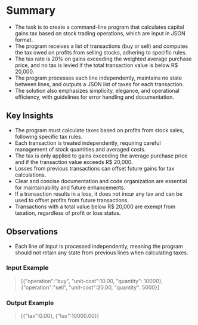 # Summary
* The task is to create a command-line program that calculates capital gains tax based on stock trading operations, which are input in JSON format. 
* The program receives a list of transactions (buy or sell) and computes the tax owed on profits from selling stocks, adhering to specific rules. 
* The tax rate is 20% on gains exceeding the weighted average purchase price, and no tax is levied if the total transaction value is below R$ 20,000. 
* The program processes each line independently, maintains no state between lines, and outputs a JSON list of taxes for each transaction. 
* The solution also emphasizes simplicity, elegance, and operational efficiency, with guidelines for error handling and documentation.

## Key Insights
* The program must calculate taxes based on profits from stock sales, following specific tax rules.
* Each transaction is treated independently, requiring careful management of stock quantities and averaged costs.
* The tax is only applied to gains exceeding the average purchase price and if the transaction value exceeds R$ 20,000.
* Losses from previous transactions can offset future gains for tax calculations.
* Clear and concise documentation and code organization are essential for maintainability and future enhancements.
* If a transaction results in a loss, it does not incur any tax and can be used to offset profits from future transactions.
* Transactions with a total value below R$ 20,000 are exempt from taxation, regardless of profit or loss status.

## Observations
* Each line of input is processed independently, meaning the program should not retain any state from previous lines when calculating taxes.

### Input Example
> [{"operation":"buy", "unit-cost":10.00, "quantity": 10000},{"operation":"sell", "unit-cost":20.00, "quantity": 5000}]

### Output Example
> [{"tax":0.00}, {"tax":10000.00}]